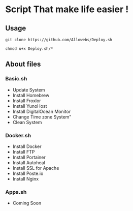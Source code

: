 # Script That make life easier !

## Usage
```git clone https://github.com/Allowebs/Deploy.sh```

```chmod u+x Deploy.sh/*```

## About files

### Basic.sh

- Update System
- Install Homebrew
- Install Froxlor
- Install YunoHost
- Install DigitalOcean Monitor
- Change Time zone System"
- Clean System

### Docker.sh

- Install Docker
- Install FTP
- Install Portainer
- Install Autoheal
- Install SSL for Apache
- Install Poste.io
- Install Nginx

### Apps.sh

- Coming Soon

